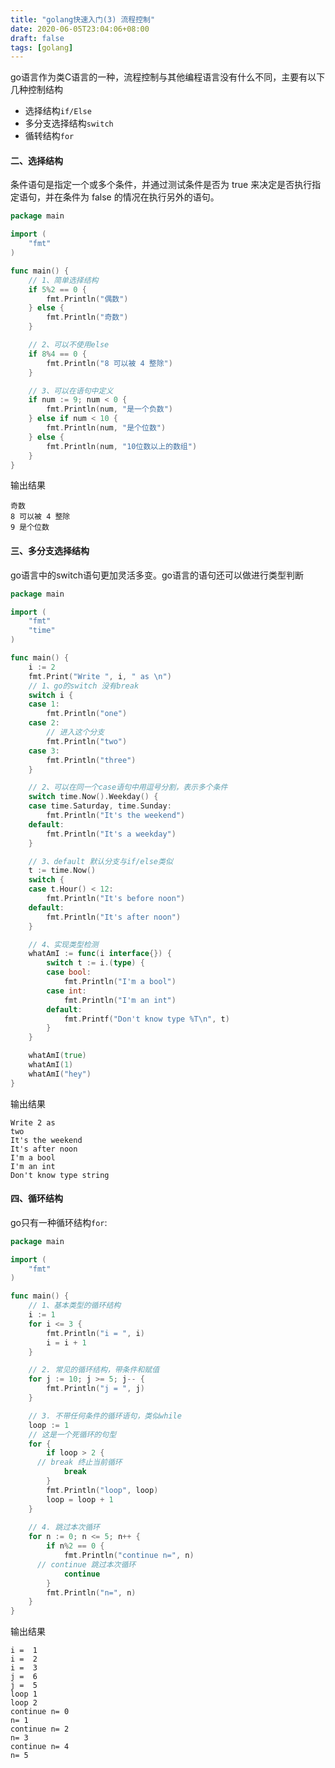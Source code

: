 ```yaml
---
title: "golang快速入门(3) 流程控制"
date: 2020-06-05T23:04:06+08:00
draft: false
tags: [golang]
---
```


go语言作为类C语言的一种，流程控制与其他编程语言没有什么不同，主要有以下几种控制结构

- 选择结构`if/Else`
- 多分支选择结构`switch`
- 循转结构`for`

#### 二、选择结构

条件语句是指定一个或多个条件，并通过测试条件是否为 true 来决定是否执行指定语句，并在条件为 false 的情况在执行另外的语句。

```go
package main

import (
	"fmt"
)

func main() {
	// 1、简单选择结构
	if 5%2 == 0 {
		fmt.Println("偶数")
	} else {
		fmt.Println("奇数")
	}

	// 2、可以不使用else
	if 8%4 == 0 {
		fmt.Println("8 可以被 4 整除")
	}

	// 3、可以在语句中定义
	if num := 9; num < 0 {
		fmt.Println(num, "是一个负数")
	} else if num < 10 {
		fmt.Println(num, "是个位数")
	} else {
		fmt.Println(num, "10位数以上的数组")
	}
}
```

输出结果

```
奇数
8 可以被 4 整除
9 是个位数
```

#### 三、多分支选择结构

go语言中的switch语句更加灵活多变。go语言的语句还可以做进行类型判断

```go
package main

import (
	"fmt"
	"time"
)

func main() {
	i := 2
	fmt.Print("Write ", i, " as \n")
	// 1、go的switch 没有break
	switch i {
	case 1:
		fmt.Println("one")
	case 2:
		// 进入这个分支
		fmt.Println("two")
	case 3:
		fmt.Println("three")
	}

	// 2、可以在同一个case语句中用逗号分割，表示多个条件
	switch time.Now().Weekday() {
	case time.Saturday, time.Sunday:
		fmt.Println("It's the weekend")
	default:
		fmt.Println("It's a weekday")
	}

	// 3、default 默认分支与if/else类似
	t := time.Now()
	switch {
	case t.Hour() < 12:
		fmt.Println("It's before noon")
	default:
		fmt.Println("It's after noon")
	}

	// 4、实现类型检测
	whatAmI := func(i interface{}) {
		switch t := i.(type) {
		case bool:
			fmt.Println("I'm a bool")
		case int:
			fmt.Println("I'm an int")
		default:
			fmt.Printf("Don't know type %T\n", t)
		}
	}

	whatAmI(true)
	whatAmI(1)
	whatAmI("hey")
}
```

输出结果

```
Write 2 as 
two
It's the weekend
It's after noon
I'm a bool
I'm an int
Don't know type string
```



#### 四、循环结构

go只有一种循环结构`for`:

```go
package main

import (
	"fmt"
)

func main() {
	// 1、基本类型的循环结构
	i := 1
	for i <= 3 {
		fmt.Println("i = ", i)
		i = i + 1
	}

	// 2. 常见的循环结构，带条件和赋值
	for j := 10; j >= 5; j-- {
		fmt.Println("j = ", j)
	}

	// 3. 不带任何条件的循环语句，类似while
	loop := 1
 	// 这是一个死循环的句型
	for {
		if loop > 2 {
      // break 终止当前循环
			break
		}
		fmt.Println("loop", loop)
		loop = loop + 1
	}
  
 	// 4. 跳过本次循环
	for n := 0; n <= 5; n++ {
		if n%2 == 0 {
			fmt.Println("continue n=", n)
      // continue 跳过本次循环
			continue
		}
		fmt.Println("n=", n)
	}
}
```

输出结果

```
i =  1
i =  2
i =  3
j =  6
j =  5
loop 1
loop 2
continue n= 0
n= 1
continue n= 2
n= 3
continue n= 4
n= 5
```




